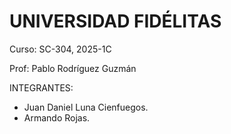 # UNIVERSIDAD FIDÉLITAS 

Curso: SC-304, 2025-1C 

Prof: Pablo Rodríguez Guzmán

INTEGRANTES:

- Juan Daniel Luna Cienfuegos.
- Armando Rojas.
